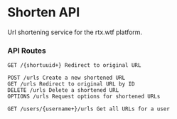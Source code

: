 # Shorten API
Url shortening service for the rtx.wtf platform.

### API Routes
```
GET /{shortuuid+} Redirect to original URL

POST /urls Create a new shortened URL
GET /urls Redirect to original URL by ID
DELETE /urls Delete a shortened URL
OPTIONS /urls Request options for shortened URLs

GET /users/{username+}/urls Get all URLs for a user
```

